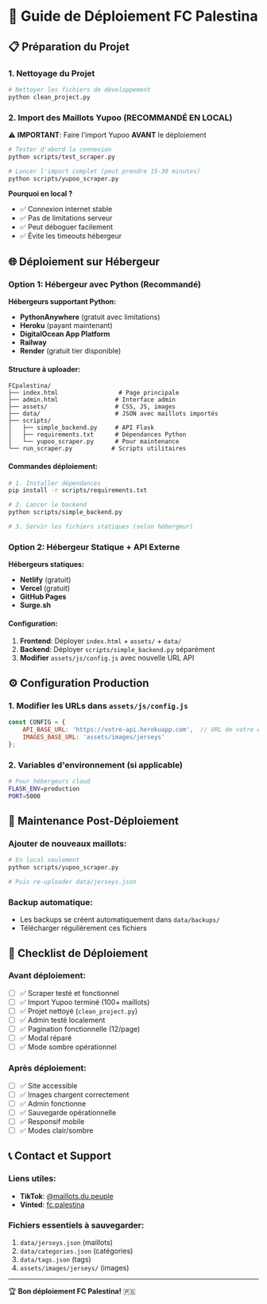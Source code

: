 # 🚀 Guide de Déploiement FC Palestina

## 📋 Préparation du Projet

### 1. Nettoyage du Projet
```bash
# Nettoyer les fichiers de développement
python clean_project.py
```

### 2. Import des Maillots Yupoo (RECOMMANDÉ EN LOCAL)

⚠️ **IMPORTANT**: Faire l'import Yupoo **AVANT** le déploiement

```bash
# Tester d'abord la connexion
python scripts/test_scraper.py

# Lancer l'import complet (peut prendre 15-30 minutes)
python scripts/yupoo_scraper.py
```

**Pourquoi en local ?**
- ✅ Connexion internet stable
- ✅ Pas de limitations serveur
- ✅ Peut déboguer facilement
- ✅ Évite les timeouts hébergeur

## 🌐 Déploiement sur Hébergeur

### Option 1: Hébergeur avec Python (Recommandé)

**Hébergeurs supportant Python:**
- **PythonAnywhere** (gratuit avec limitations)
- **Heroku** (payant maintenant)
- **DigitalOcean App Platform**
- **Railway**
- **Render** (gratuit tier disponible)

#### Structure à uploader:
```
FCpalestina/
├── index.html                 # Page principale
├── admin.html                # Interface admin
├── assets/                   # CSS, JS, images
├── data/                     # JSON avec maillots importés
├── scripts/
│   ├── simple_backend.py     # API Flask
│   ├── requirements.txt      # Dépendances Python
│   └── yupoo_scraper.py      # Pour maintenance
└── run_scraper.py           # Scripts utilitaires
```

#### Commandes déploiement:
```bash
# 1. Installer dépendances
pip install -r scripts/requirements.txt

# 2. Lancer le backend
python scripts/simple_backend.py

# 3. Servir les fichiers statiques (selon hébergeur)
```

### Option 2: Hébergeur Statique + API Externe

**Hébergeurs statiques:**
- **Netlify** (gratuit)
- **Vercel** (gratuit)
- **GitHub Pages**
- **Surge.sh**

#### Configuration:
1. **Frontend**: Déployer `index.html` + `assets/` + `data/`
2. **Backend**: Déployer `scripts/simple_backend.py` séparément
3. **Modifier** `assets/js/config.js` avec nouvelle URL API

## ⚙️ Configuration Production

### 1. Modifier les URLs dans `assets/js/config.js`
```javascript
const CONFIG = {
    API_BASE_URL: 'https://votre-api.herokuapp.com',  // URL de votre API
    IMAGES_BASE_URL: 'assets/images/jerseys'
};
```

### 2. Variables d'environnement (si applicable)
```bash
# Pour hébergeurs cloud
FLASK_ENV=production
PORT=5000
```

## 🔧 Maintenance Post-Déploiement

### Ajouter de nouveaux maillots:
```bash
# En local seulement
python scripts/yupoo_scraper.py

# Puis re-uploader data/jerseys.json
```

### Backup automatique:
- Les backups se créent automatiquement dans `data/backups/`
- Télécharger régulièrement ces fichiers

## 🎯 Checklist de Déploiement

### Avant déploiement:
- [ ] ✅ Scraper testé et fonctionnel
- [ ] ✅ Import Yupoo terminé (100+ maillots)
- [ ] ✅ Projet nettoyé (`clean_project.py`)
- [ ] ✅ Admin testé localement
- [ ] ✅ Pagination fonctionnelle (12/page)
- [ ] ✅ Modal réparé
- [ ] ✅ Mode sombre opérationnel

### Après déploiement:
- [ ] ✅ Site accessible
- [ ] ✅ Images chargent correctement
- [ ] ✅ Admin fonctionne
- [ ] ✅ Sauvegarde opérationnelle
- [ ] ✅ Responsif mobile
- [ ] ✅ Modes clair/sombre

## 📞 Contact et Support

### Liens utiles:
- **TikTok**: [@maillots.du.peuple](https://www.tiktok.com/@maillots.du.peuple)
- **Vinted**: [fc.palestina](https://www.vinted.fr/member/223176724)

### Fichiers essentiels à sauvegarder:
1. `data/jerseys.json` (maillots)
2. `data/categories.json` (catégories)
3. `data/tags.json` (tags)
4. `assets/images/jerseys/` (images)

---
🏆 **Bon déploiement FC Palestina!** 🇵🇸